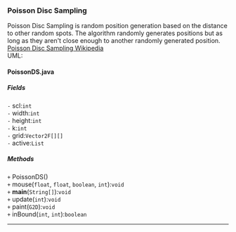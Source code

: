 ### Poisson Disc Sampling
Poisson Disc Sampling is random position generation based on the distance to other random spots. The algorithm randomly generates positions but as long as they aren't close enough to another randomly generated position.  
[Poisson Disc Sampling Wikipedia](https://en.wikipedia.org/wiki/Supersampling#Poisson_disc)  
UML:
#### PoissonDS.java
##### Fields
`-` scl:`int`  
`-` width:`int`  
`-` height:`int`  
`-` k:`int`  
`-` grid:`Vector2F[][]`  
`-` active:`List`  
##### Methods
`+` PoissonDS()  
`+` mouse(`float`, `float`, `boolean`, `int`):`void`  
`+` **main**(`String[]`):`void`  
`+` update(`int`):`void`  
`+` paint(`G2D`):`void`  
`+` inBound(`int`, `int`):`boolean`
***